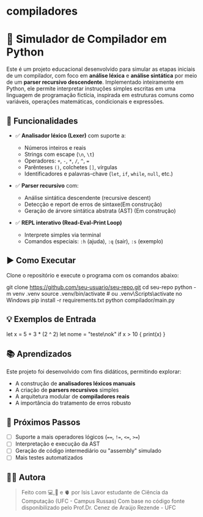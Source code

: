 # compiladores
# 🧠 Simulador de Compilador em Python

Este é um projeto educacional desenvolvido para simular as etapas iniciais de um compilador, com foco em **análise léxica** e **análise sintática** por meio de um **parser recursivo descendente**. Implementado inteiramente em Python, ele permite interpretar instruções simples escritas em uma linguagem de programação fictícia, inspirada em estruturas comuns como variáveis, operações matemáticas, condicionais e expressões.

## 📌 Funcionalidades

- ✅ **Analisador léxico (Lexer)** com suporte a:
  - Números inteiros e reais
  - Strings com escape (`\n`, `\t`)
  - Operadores: `+`, `-`, `*`, `/`, `^`, `=`
  - Parênteses `()`, colchetes `[]`, vírgulas
  - Identificadores e palavras-chave (`let`, `if`, `while`, `null`, etc.)

- ✅ **Parser recursivo** com:
  - Análise sintática descendente (recursive descent)
  - Detecção e report de erros de sintaxe(Em construção)
  - Geração de árvore sintática abstrata (AST) (Em construção)

- ✅ **REPL interativo (Read-Eval-Print Loop)**
  - Interprete simples via terminal
  - Comandos especiais: `:h` (ajuda), `:q` (sair), `:s` (exemplo)

## ▶️ Como Executar

Clone o repositório e execute o programa com os comandos abaixo:

git clone https://github.com/seu-usuario/seu-repo.git
cd seu-repo
python -m venv .venv
source .venv/bin/activate  # ou .venv\Scripts\activate no Windows
pip install -r requirements.txt
python compilador/main.py

## 💡 Exemplos de Entrada

let x = 5 + 3 * (2 ^ 2)
let nome = "teste\nok"
if x > 10 {
    print(x)
}


## 📚 Aprendizados

Este projeto foi desenvolvido com fins didáticos, permitindo explorar:

* A construção de **analisadores léxicos manuais**
* A criação de **parsers recursivos** simples
* A arquitetura modular de **compiladores reais**
* A importância do tratamento de erros robusto

## 🚀 Próximos Passos

* [ ] Suporte a mais operadores lógicos (`==`, `!=`, `<=`, `>=`)
* [ ] Interpretação e execução da AST
* [ ] Geração de código intermediário ou "assembly" simulado
* [ ] Mais testes automatizados

## 👨‍💻 Autora

> Feito com 💻,🧠 e 🫀 por Isis Lavor estudante de Ciência da Computação (UFC - Campus Russas)
Com base no código fonte disponibilizado pelo Prof.Dr. Cenez de Araújo Rezende - UFC  
